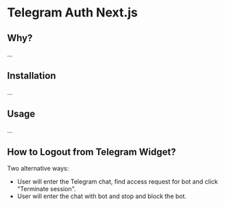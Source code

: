 # Telegram Auth Next.js

## Why?
...

## Installation
...

## Usage
...

## How to Logout from Telegram Widget?

Two alternative ways:

* User will enter the Telegram chat, find access request for bot and click "Terminate session".
* User will enter the chat with bot and stop and block the bot.